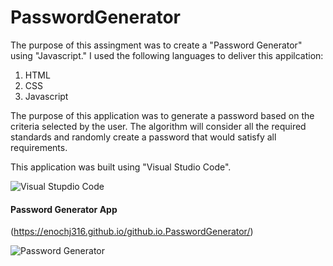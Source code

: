 # PasswordGenerator

The purpose of this assingment was to create a "Password Generator" using "Javascript." I used the following languages to deliver this appilcation:

1. HTML
2. CSS
3. Javascript

The purpose of this application was to generate a password based on the criteria selected by the user. The algorithm will consider all the required standards and randomly create a password that would satisfy all requirements. 

This application was built using "Visual Studio Code".

![Visual Stupdio Code](https://github.com/enochj316/github.io.PasswordGenerator/blob/main/Images/VSC.jpg)

####  Password Generator App

(https://enochj316.github.io/github.io.PasswordGenerator/)

![Password Generator](https://github.com/enochj316/github.io.PasswordGenerator/blob/main/Images/password.png)



